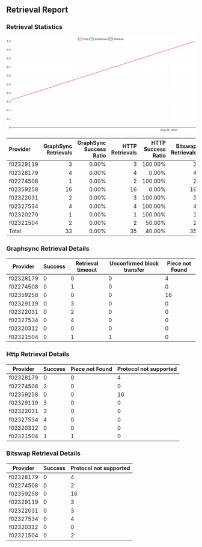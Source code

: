 ## Retrieval Report
### Retrieval Statistics
<img src="https://raw.githubusercontent.com/data-preservation-programs/filplus-checker-assets/main/filecoin-project/filecoin-plus-large-datasets/issues/2103/1692581691623.png"/>

| Provider  | GraphSync Retrievals | GraphSync Success Ratio | HTTP Retrievals | HTTP Success Ratio | Bitswap Retrievals | Bitswap Success Ratio |
| :-------- | -------------------: | ----------------------: | --------------: | -----------------: | -----------------: | --------------------: |
| f02329119 |                    3 |                   0.00% |               3 |            100.00% |                  3 |                 0.00% |
| f02328179 |                    4 |                   0.00% |               4 |              0.00% |                  4 |                 0.00% |
| f02274508 |                    1 |                   0.00% |               2 |            100.00% |                  2 |                 0.00% |
| f02359258 |                   16 |                   0.00% |              16 |              0.00% |                 16 |                 0.00% |
| f02322031 |                    2 |                   0.00% |               3 |            100.00% |                  3 |                 0.00% |
| f02327534 |                    4 |                   0.00% |               4 |            100.00% |                  4 |                 0.00% |
| f02320270 |                    1 |                   0.00% |               1 |            100.00% |                  1 |                 0.00% |
| f02321504 |                    2 |                   0.00% |               2 |             50.00% |                  2 |                 0.00% |
| Total     |                   33 |                   0.00% |              35 |             40.00% |                 35 |                 0.00% |

### Graphsync Retrieval Details
| Provider  | Success | Retrieval timeout | Unconfirmed block transfer | Piece not Found |
| --------- | ------- | ----------------- | -------------------------- | --------------- |
| f02328179 | 0       | 0                 | 0                          | 4               |
| f02274508 | 0       | 1                 | 0                          | 0               |
| f02359258 | 0       | 0                 | 0                          | 16              |
| f02329119 | 0       | 3                 | 0                          | 0               |
| f02322031 | 0       | 2                 | 0                          | 0               |
| f02327534 | 0       | 4                 | 0                          | 0               |
| f02320312 | 0       | 0                 | 0                          | 0               |
| f02321504 | 0       | 1                 | 1                          | 0               |

### Http Retrieval Details
| Provider  | Success | Piece not Found | Protocol not supported |
| --------- | ------- | --------------- | ---------------------- |
| f02328179 | 0       | 0               | 4                      |
| f02274508 | 2       | 0               | 0                      |
| f02359258 | 0       | 0               | 16                     |
| f02329119 | 3       | 0               | 0                      |
| f02322031 | 3       | 0               | 0                      |
| f02327534 | 4       | 0               | 0                      |
| f02320312 | 0       | 0               | 0                      |
| f02321504 | 1       | 1               | 0                      |

### Bitswap Retrieval Details
| Provider  | Success | Protocol not supported |
| --------- | ------- | ---------------------- |
| f02328179 | 0       | 4                      |
| f02274508 | 0       | 2                      |
| f02359258 | 0       | 16                     |
| f02329119 | 0       | 3                      |
| f02322031 | 0       | 3                      |
| f02327534 | 0       | 4                      |
| f02320312 | 0       | 0                      |
| f02321504 | 0       | 2                      |
